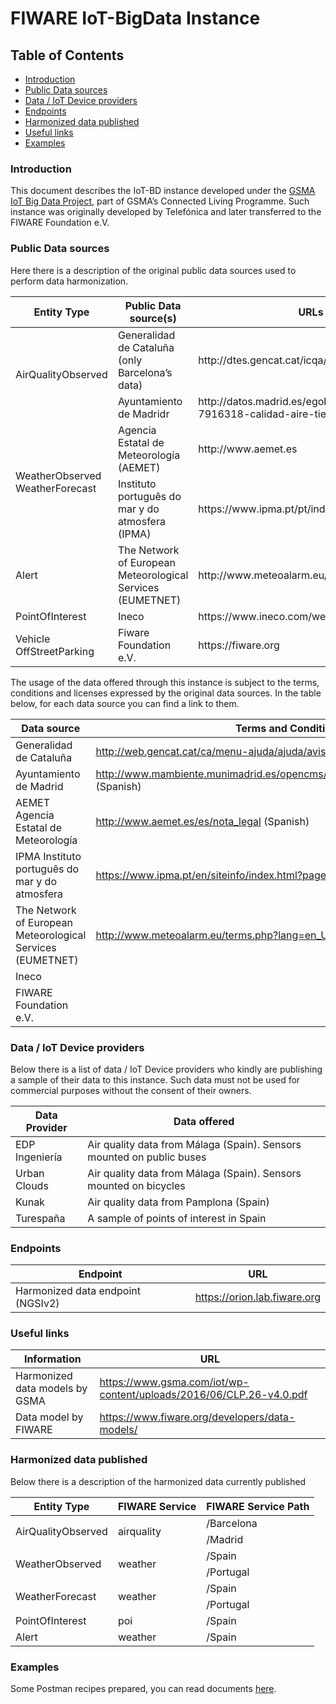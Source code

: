 # FIWARE IoT-BigData Instance 

## Table of Contents

  - [Introduction](#introduction)
  - [Public Data sources](#public-data-sources)
  - [Data / IoT Device providers](#data-/-iot-device-providers)
  - [Endpoints](#endpoints)
  - [Harmonized data published](#harmonized-data-published)
  - [Useful links](#useful-links)
  - [Examples](#examples)

### Introduction
This document describes the IoT-BD instance developed under the [GSMA IoT Big Data Project](https://www.gsma.com/iot/connected-living-mobilising-the-internet-of-things/), part of GSMA’s Connected Living Programme.
Such instance was originally developed by Telefónica and later transferred to the FIWARE Foundation e.V. 

### Public Data sources
Here there is a description of the original public data sources used to perform data harmonization. 

<table border="0">
<thead>
<tr>
<th>Entity Type</th>
<th>Public Data source(s)</th>
<th>URLs</th>
</tr>
</thead>
<tbody>
<tr>
<td rowspan="2">AirQualityObserved</td>
<td>Generalidad de Catalu&ntilde;a (only Barcelona&rsquo;s data)</td>
<td>http://dtes.gencat.cat/icqa/</td>
</tr>
<tr>
<td>Ayuntamiento de Madridr</td>
<td>http://datos.madrid.es/egob/catalogo/212531-7916318-calidad-aire-tiempo-real.txt</td>
</tr>
<tr>
<td rowspan="2">WeatherObserved WeatherForecast</td>
<td>Agencia Estatal de Meteorolog&iacute;a (AEMET)</td>
<td>http://www.aemet.es</td>
</tr>
<tr>
<td>Instituto portugu&ecirc;s do mar y do atmosfera (IPMA)</td>
<td>https://www.ipma.pt/pt/index.html</td>
</tr>
<tr>
<td>Alert</td>
<td>The Network of European Meteorological Services (EUMETNET)</td>
<td>http://www.meteoalarm.eu/</td>
</tr>
<tr>
<td>PointOfInterest</td>
<td>Ineco</td>
<td>https://www.ineco.com/webineco/</td>
</tr>
<tr>
<td>Vehicle OffStreetParking</td>
<td>Fiware Foundation e.V.</td>
<td>https://fiware.org</td>
</tr>
</tbody>
</table>

The usage of the data offered through this instance is subject to the terms, conditions and licenses expressed by the original data sources. In the table below, for each data source you can find a link to them.

| Data source                                                | Terms and Conditions                                                                   |
| ---------------------------------------------------------- | -------------------------------------------------------------------------------------- |
| Generalidad de Cataluña                                    | <http://web.gencat.cat/ca/menu-ajuda/ajuda/avis_legal/> (Spanish)                      |
| Ayuntamiento de Madrid                                     | <http://www.mambiente.munimadrid.es/opencms/opencms/calaire/avisoLegal.html> (Spanish) |
| AEMET Agencia Estatal de Meteorología                      | <http://www.aemet.es/es/nota_legal> (Spanish)                                          |
| IPMA Instituto português do mar y do atmosfera             | <https://www.ipma.pt/en/siteinfo/index.html?page=index.xml> (English)                  |
| The Network of European Meteorological Services (EUMETNET) | <http://www.meteoalarm.eu/terms.php?lang=en_UK> (English)                              |
| Ineco                                                      |                                                                                        |
| FIWARE Foundation e.V.                                     |                                                                                        |

### Data / IoT Device providers
Below there is a list of data / IoT Device providers who kindly are publishing a sample of their data to this instance. Such data must not be used for commercial purposes without the consent of their owners. 

| Data Provider  | Data offered                                                          |
| -------------- | --------------------------------------------------------------------- |
| EDP Ingeniería | Air quality data from Málaga (Spain). Sensors mounted on public buses |
| Urban Clouds   | Air quality data from Málaga (Spain). Sensors mounted on bicycles     |
| Kunak          | Air quality data from Pamplona (Spain)                                |
| Turespaña      | A sample of points of interest in Spain                               |

### Endpoints
| Endpoint                          | URL                            |
| --------------------------------- | ------------------------------ |
| Harmonized data endpoint (NGSIv2) | <https://orion.lab.fiware.org> |

### Useful links
| Information                    | URL                                                                   |
| ------------------------------ | --------------------------------------------------------------------- |
| Harmonized data models by GSMA | <https://www.gsma.com/iot/wp-content/uploads/2016/06/CLP.26-v4.0.pdf> |
| Data model by FIWARE           | <https://www.fiware.org/developers/data-models/>                      |

### Harmonized data published
Below there is a description of the harmonized data currently published

<table border="0">
<thead>
<tr>
<th>Entity Type</th>
<th>FIWARE Service</th>
<th>FIWARE Service Path</th>
</tr>
</thead>
<tbody>
<tr>
<td rowspan="2">AirQualityObserved</td>
<td rowspan="2">airquality</td>
<td>/Barcelona</td>
 </tr>
 <tr>
<td>/Madrid </td>
</tr>
<tr>
<td rowspan="2">WeatherObserved</td>
<td rowspan="2">weather</td>
<td>/Spain</td>
 </tr>
 <tr>
<td>/Portugal</td>
</tr>
<tr>
<td rowspan="2">WeatherForecast</td>
<td rowspan="2">weather</td>
<td>/Spain</td>
 </tr>
 <tr>
 <td>/Portugal</td>
</tr>
<tr>
<td>PointOfInterest</td>
<td>poi</td>
<td>/Spain</td>
</tr>
<tr>
<td>Alert</td>
<td>weather</td>
<td>/Spain</td>
</tr>
</tbody>
</table>

### Examples

Some Postman recipes prepared, you can read documents [here](https://documenter.getpostman.com/view/3940441/RznEMKdr).
